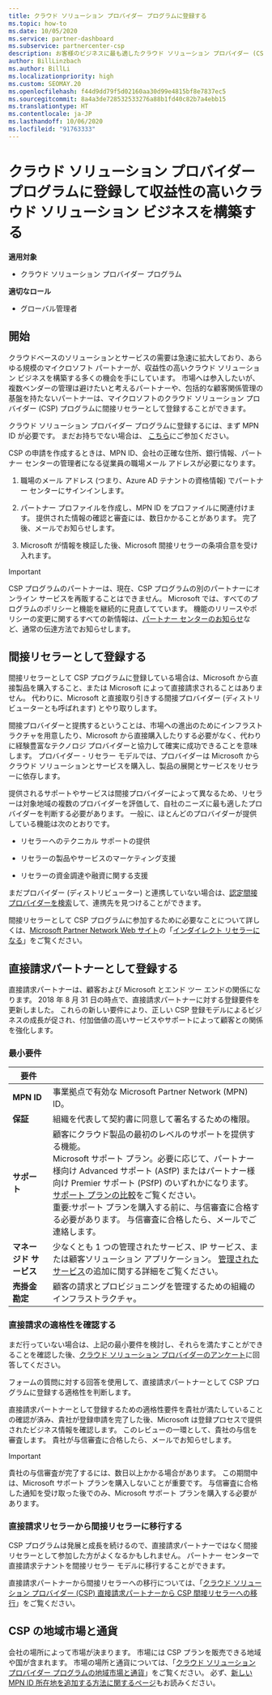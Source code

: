 ```yaml
---
title: クラウド ソリューション プロバイダー プログラムに登録する
ms.topic: how-to
ms.date: 10/05/2020
ms.service: partner-dashboard
ms.subservice: partnercenter-csp
description: お客様のビジネスに最も適したクラウド ソリューション プロバイダー (CSP) プログラム販売モデル (間接リセラーや直接請求パートナーなど) に登録する方法について説明します。
author: BillLinzbach
ms.author: BillLi
ms.localizationpriority: high
ms.custom: SEOMAY.20
ms.openlocfilehash: f44d9dd79f5d02160aa30d99e4815bf8e7837ec5
ms.sourcegitcommit: 8a4a3de728532533276a88b1fd40c82b7a4ebb15
ms.translationtype: HT
ms.contentlocale: ja-JP
ms.lasthandoff: 10/06/2020
ms.locfileid: "91763333"
---
```

# <a name="enroll-in-the-cloud-solution-provider-program-and-build-a-profitable-cloud-solution-business"></a>クラウド ソリューション プロバイダー プログラムに登録して収益性の高いクラウド ソリューション ビジネスを構築する

**適用対象**

- クラウド ソリューション プロバイダー プログラム  

**適切なロール**

- グローバル管理者

## <a name="get-started"></a>開始

クラウドベースのソリューションとサービスの需要は急速に拡大しており、あらゆる規模のマイクロソフト パートナーが、収益性の高いクラウド ソリューション ビジネスを構築する多くの機会を手にしています。 市場へは参入したいが、複数ベンダーの管理は避けたいと考えるパートナーや、包括的な顧客関係管理の基盤を持たないパートナーは、マイクロソフトのクラウド ソリューション プロバイダー (CSP) プログラムに間接リセラーとして登録することができます。

クラウド ソリューション プロバイダー プログラムに登録するには、まず MPN ID が必要です。 まだお持ちでない場合は、 [こちら](https://partner.microsoft.com/)にご参加ください。

CSP の申請を作成するときは、MPN ID、会社の正確な住所、銀行情報、パートナー センターの管理者になる従業員の職場メール アドレスが必要になります。

1. 職場のメール アドレス (つまり、Azure AD テナントの資格情報) でパートナー センターにサインインします。

2. パートナー プロファイルを作成し、MPN ID をプロファイルに関連付けます。
提供された情報の確認と審査には、数日かかることがあります。 完了後、メールでお知らせします。

3. Microsoft が情報を検証した後、Microsoft 間接リセラーの条項合意を受け入れます。

> [!IMPORTANT]  
> CSP プログラムのパートナーは、現在、CSP プログラムの別のパートナーにオンライン サービスを再販することはできません。 Microsoft では、すべてのプログラムのポリシーと機能を継続的に見直してています。 機能のリリースやポリシーの変更に関するすべての新情報は、[パートナー センターのお知らせ](announcements/index.md)など、通常の伝達方法でお知らせします。

## <a name="enroll-as-an-indirect-reseller"></a>間接リセラーとして登録する

間接リセラーとして CSP プログラムに登録している場合は、Microsoft から直接製品を購入すること、または Microsoft によって直接請求されることはありません。 代わりに、Microsoft と直接取り引きする間接プロバイダー (ディストリビューターとも呼ばれます) とやり取りします。

間接プロバイダーと提携するということは、市場への進出のためにインフラストラクチャを用意したり、Microsoft から直接購入したりする必要がなく、代わりに経験豊富なテクノロジ プロバイダーと協力して確実に成功できることを意味します。 プロバイダー - リセラー モデルでは、プロバイダーは Microsoft からクラウド ソリューションとサービスを購入し、製品の展開とサービスをリセラーに依存します。

提供されるサポートやサービスは間接プロバイダーによって異なるため、リセラーは対象地域の複数のプロバイダーを評価して、自社のニーズに最も適したプロバイダーを判断する必要があります。 一般に、ほとんどのプロバイダーが提供している機能は次のとおりです。

- リセラーへのテクニカル サポートの提供

- リセラーの製品やサービスのマーケティング支援

- リセラーの資金調達や融資に関する支援

まだプロバイダー (ディストリビューター) と連携していない場合は、[認定間接プロバイダーを検索](https://partnercenter.microsoft.com/partner/find-a-provider)して、連携先を見つけることができます。

間接リセラーとして CSP プログラムに参加するために必要なことについて詳しくは、[Microsoft Partner Network Web サイト](https://partner.microsoft.com/)の「[インダイレクト リセラーになる](https://partner.microsoft.com/cloud-solution-provider/whats-required)」をご覧ください。 

## <a name="enroll-as-a-direct-bill-partner"></a>直接請求パートナーとして登録する

直接請求パートナーは、顧客および Microsoft とエンド ツー エンドの関係になります。 2018 年 8 月 31 日の時点で、直接請求パートナーに対する登録要件を更新しました。 これらの新しい要件により、正しい CSP 登録モデルによるビジネスの成長が促され、付加価値の高いサービスやサポートによって顧客との関係を強化します。 

### <a name="minimum-requirements"></a>最小要件

|**要件**|                             |
|--------------------------------|--------------------------------------------------------------|
|**MPN ID**   |事業拠点で有効な Microsoft Partner Network (MPN) ID。    |
|**保証**   |組織を代表して契約書に同意して署名するための権限。|
|**サポート**   |顧客にクラウド製品の最初のレベルのサポートを提供する機能。 <br>Microsoft サポート プラン。必要に応じて、パートナー様向け Advanced サポート (ASfP) またはパートナー様向け Premier サポート (PSfP) のいずれかになります。 [サポート プランの比較](https://partner.microsoft.com/support/partnersupport)をご覧ください。<br> 重要:サポート プランを購入する前に、与信審査に合格する必要があります。 与信審査に合格したら、メールでご連絡します。 |
|**マネージド サービス**   |少なくとも 1 つの管理されたサービス、IP サービス、または顧客ソリューション アプリケーション。 [管理されたサービス](https://partner.microsoft.com/business-opportunities/managed-services-provider)の追加に関する詳細をご覧ください。|
|**売掛金勘定** |顧客の請求とプロビジョニングを管理するための組織のインフラストラクチャ。

### <a name="verify-direct-bill-eligibility"></a>直接請求の適格性を確認する

まだ行っていない場合は、上記の最小要件を検討し、それらを満たすことができることを確認した後、[クラウド ソリューション プロバイダーのアンケート](https://partner.microsoft.com/cloud-solution-provider/assessment)に回答してください。

フォームの質問に対する回答を使用して、直接請求パートナーとして CSP プログラムに登録する適格性を判断します。

直接請求パートナーとして登録するための適格性要件を貴社が満たしていることの確認が済み、貴社が登録申請を完了した後、Microsoft は登録プロセスで提供されたビジネス情報を確認します。 このレビューの一環として、貴社の与信を審査します。 貴社が与信審査に合格したら、メールでお知らせします。

>[!IMPORTANT]
>貴社の与信審査が完了するには、数日以上かかる場合があります。 この期間中は、Microsoft サポート プランを購入しないことが重要です。 与信審査に合格した通知を受け取った後でのみ、Microsoft サポート プランを購入する必要があります。

### <a name="transition-from-direct-bill-to-indirect-reseller"></a>直接請求リセラーから間接リセラーに移行する

CSP プログラムは発展と成長を続けるので、直接請求パートナーではなく間接リセラーとして参加した方がよくなるかもしれません。 パートナー センターで直接請求テナントを間接リセラー モデルに移行することができます。

直接請求パートナーから間接リセラーへの移行については、「[クラウド ソリューション プロバイダー (CSP) 直接請求パートナーから CSP 間接リセラーへの移行](transition-direct-to-indirect.md)」をご覧ください。

## <a name="csp-regional-markets-and-currencies"></a>CSP の地域市場と通貨

会社の場所によって市場が決まります。 市場には CSP プランを販売できる地域や国が含まれます。 市場の場所と通貨については、「[クラウド ソリューション プロバイダー プログラムの地域市場と通貨](regional-authorization-overview.md)」をご覧ください。
必ず、[新しい MPN ID 所在地を追加する方法に関するページ](manage-locations.md)もお読みください。

